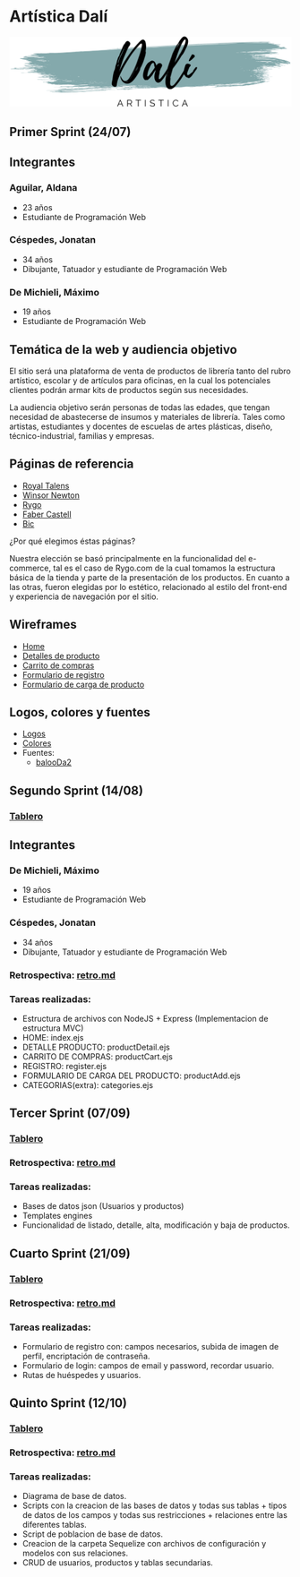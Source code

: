# Artística Dalí

![logotipo](/design/logos/logo.png)

## Primer Sprint (24/07)

## Integrantes


### Aguilar, Aldana
- 23 años
- Estudiante de Programación Web


### Céspedes, Jonatan
- 34 años
- Dibujante, Tatuador y estudiante de Programación Web


### De Michieli, Máximo
- 19 años
- Estudiante de Programación Web


## Temática de la web y audiencia objetivo

El sitio será una plataforma de venta de productos de librería tanto del rubro artístico, escolar y de artículos para oficinas, en la cual los potenciales clientes podrán armar kits de productos según sus necesidades.

La audiencia objetivo serán personas de todas las edades, que tengan necesidad de abastecerse de insumos y materiales de librería. Tales como artistas, estudiantes y docentes de escuelas de artes plásticas, diseño, técnico-industrial, familias y empresas.


## Páginas de referencia

- [Royal Talens](https://www.royaltalens.com)
- [Winsor Newton](https://www.winsornewton.com)
- [Rygo](https://rygo.com.ar)
- [Faber Castell](https://www.faber-castell.com.ar)
- [Bic](https://www.bicworld.com/es)

¿Por qué elegimos éstas páginas?

Nuestra elección se basó principalmente en la funcionalidad del e-commerce, tal es el caso de Rygo.com de la cual tomamos la estructura básica de la tienda y parte de la presentación de los productos. En cuanto a las otras, fueron elegidas por lo estético, relacionado al estilo del front-end y experiencia de navegación por el sitio.

## Wireframes

- [Home](https://github.com/MaxiDeMichieli/grupo_1_artisticaDali/blob/master/wireframes/home.jpg)
- [Detalles de producto](https://github.com/MaxiDeMichieli/grupo_1_artisticaDali/blob/master/wireframes/detalles%20del%20producto.jpg)
- [Carrito de compras](https://github.com/MaxiDeMichieli/grupo_1_artisticaDali/blob/master/wireframes/carrito%20de%20compras.jpg)
- [Formulario de registro](https://github.com/MaxiDeMichieli/grupo_1_artisticaDali/blob/master/wireframes/registro.jpg)
- [Formulario de carga de producto](https://github.com/MaxiDeMichieli/grupo_1_artisticaDali/blob/master/wireframes/carga%20de%20productos.jpg)


## Logos, colores y fuentes

- [Logos](https://github.com/MaxiDeMichieli/grupo_1_artisticaDali/blob/master/design/logos/logo.png)
- [Colores](https://github.com/MaxiDeMichieli/grupo_1_artisticaDali/blob/master/design/colors/Color%20Hunt%20Palette%20196240.png)
- Fuentes:
    - [balooDa2](https://github.com/MaxiDeMichieli/grupo_1_artisticaDali/tree/master/design/fonts/balooDa2)


## Segundo Sprint (14/08)

### [Tablero](https://trello.com/b/yAEJerws/grupo-1-proyecto-art%C3%ADstica-dal%C3%AD)

## Integrantes 


### De Michieli, Máximo
- 19 años
- Estudiante de Programación Web


### Céspedes, Jonatan
- 34 años
- Dibujante, Tatuador y estudiante de Programación Web


### Retrospectiva: [retro.md](https://github.com/MaxiDeMichieli/grupo_1_artisticaDali/blob/master/retro.md)

### Tareas realizadas:
- Estructura de archivos con NodeJS + Express (Implementacion de estructura MVC)
- HOME: index.ejs
- DETALLE PRODUCTO: productDetail.ejs
- CARRITO DE COMPRAS: productCart.ejs
- REGISTRO: register.ejs
- FORMULARIO DE CARGA DEL PRODUCTO: productAdd.ejs
- CATEGORIAS(extra): categories.ejs

## Tercer Sprint (07/09)

### [Tablero](https://trello.com/b/yAEJerws/grupo-1-proyecto-art%C3%ADstica-dal%C3%AD)

### Retrospectiva: [retro.md](https://github.com/MaxiDeMichieli/grupo_1_artisticaDali/blob/master/retro.md)

### Tareas realizadas:
- Bases de datos json (Usuarios y productos)
- Templates engines
- Funcionalidad de listado, detalle, alta, modificación y baja de productos.

## Cuarto Sprint (21/09)

### [Tablero](https://trello.com/b/yAEJerws/grupo-1-proyecto-art%C3%ADstica-dal%C3%AD)

### Retrospectiva: [retro.md](https://github.com/MaxiDeMichieli/grupo_1_artisticaDali/blob/master/retro.md)

### Tareas realizadas:
- Formulario de registro con: campos necesarios, subida de imagen de perfil, encriptación de contraseña.
- Formulario de login: campos de email y password, recordar usuario.
- Rutas de huéspedes y usuarios.

## Quinto Sprint (12/10)

### [Tablero](https://trello.com/b/yAEJerws/grupo-1-proyecto-art%C3%ADstica-dal%C3%AD)

### Retrospectiva: [retro.md](https://github.com/MaxiDeMichieli/grupo_1_artisticaDali/blob/master/retro.md)

### Tareas realizadas:
- Diagrama de base de datos.
- Scripts con la creacion de las bases de datos y todas sus tablas + tipos de datos de los campos y todas sus restricciones + relaciones entre las diferentes tablas.
- Script de poblacion de base de datos.
- Creacion de la carpeta Sequelize con archivos de configuración y modelos con sus relaciones.
- CRUD de usuarios, productos y tablas secundarias.

